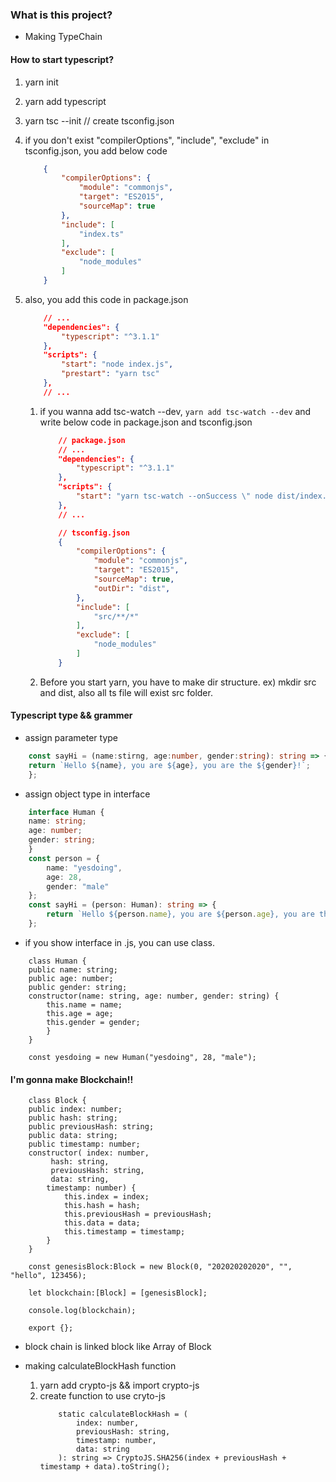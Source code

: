 ### What is this project?
- Making TypeChain

#### How to start typescript?
1. yarn init
2. yarn add typescript
3. yarn tsc --init  // create tsconfig.json
4. if you don't exist "compilerOptions", "include", "exclude" in tsconfig.json, you add below code
    ```json
        {
            "compilerOptions": {
                "module": "commonjs",
                "target": "ES2015",
                "sourceMap": true
            },
            "include": [
                "index.ts"
            ],
            "exclude": [
                "node_modules"
            ]
        }
    ```
5. also, you add this code in package.json
    ```json
        // ...
        "dependencies": {
            "typescript": "^3.1.1"
        },
        "scripts": {
            "start": "node index.js",
            "prestart": "yarn tsc"
        },
        // ...
    ```

    1. if you wanna add tsc-watch --dev, ```yarn add tsc-watch --dev``` and write below code in package.json and tsconfig.json
        ```json
            // package.json
            // ...
            "dependencies": {
                "typescript": "^3.1.1"
            },
            "scripts": {
                "start": "yarn tsc-watch --onSuccess \" node dist/index.js\" "
            },
            // ...
        ```

        ```json
            // tsconfig.json
            {
                "compilerOptions": {
                    "module": "commonjs",
                    "target": "ES2015",
                    "sourceMap": true,
                    "outDir": "dist",
                },
                "include": [
                    "src/**/*"
                ],
                "exclude": [
                    "node_modules"
                ]
            }
        ```

    2. Before you start yarn, you have to make dir structure. ex) mkdir src and dist, also all ts file will exist src folder.


#### Typescript type && grammer
- assign parameter type 
```typescript
    const sayHi = (name:stirng, age:number, gender:string): string => {
    return `Hello ${name}, you are ${age}, you are the ${gender}!`;
    };
```

- assign object type in interface
```typescript
    interface Human {
    name: string;
    age: number;
    gender: string;
    }
    const person = {
        name: "yesdoing",
        age: 28,
        gender: "male"
    };
    const sayHi = (person: Human): string => {
        return `Hello ${person.name}, you are ${person.age}, you are the ${person.gender}!`;
    };
```

- if you show interface in .js, you can use class.
```
    class Human {
    public name: string;
    public age: number;
    public gender: string;
    constructor(name: string, age: number, gender: string) {
        this.name = name;
        this.age = age;
        this.gender = gender;
        }
    }

    const yesdoing = new Human("yesdoing", 28, "male");
```

#### I'm gonna make Blockchain!!
```
    class Block {
    public index: number;
    public hash: string;
    public previousHash: string;
    public data: string;
    public timestamp: number;
    constructor( index: number,
         hash: string,
         previousHash: string,
         data: string,
        timestamp: number) {
            this.index = index;
            this.hash = hash;
            this.previousHash = previousHash;
            this.data = data;
            this.timestamp = timestamp;
        }
    }

    const genesisBlock:Block = new Block(0, "202020202020", "", "hello", 123456);

    let blockchain:[Block] = [genesisBlock];

    console.log(blockchain);

    export {};
```

- block chain is linked block like Array of Block

- making calculateBlockHash function 
    1. yarn add crypto-js && import crypto-js
    2. create function to use cryto-js
        ```
            static calculateBlockHash = (
                index: number,
                previousHash: string,
                timestamp: number, 
                data: string
            ): string => CryptoJS.SHA256(index + previousHash + timestamp + data).toString(); 
        ```